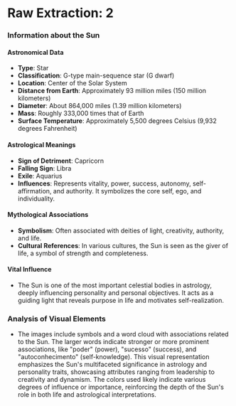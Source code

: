 # Raw Extraction: 2

### Information about the Sun

#### Astronomical Data
- **Type**: Star
- **Classification**: G-type main-sequence star (G dwarf)
- **Location**: Center of the Solar System
- **Distance from Earth**: Approximately 93 million miles (150 million kilometers)
- **Diameter**: About 864,000 miles (1.39 million kilometers)
- **Mass**: Roughly 333,000 times that of Earth
- **Surface Temperature**: Approximately 5,500 degrees Celsius (9,932 degrees Fahrenheit)

#### Astrological Meanings
- **Sign of Detriment**: Capricorn
- **Falling Sign**: Libra
- **Exile**: Aquarius
- **Influences**: Represents vitality, power, success, autonomy, self-affirmation, and authority. It symbolizes the core self, ego, and individuality.

#### Mythological Associations
- **Symbolism**: Often associated with deities of light, creativity, authority, and life.
- **Cultural References**: In various cultures, the Sun is seen as the giver of life, a symbol of strength and completeness.

#### Vital Influence
- The Sun is one of the most important celestial bodies in astrology, deeply influencing personality and personal objectives. It acts as a guiding light that reveals purpose in life and motivates self-realization.
  
### Analysis of Visual Elements
- The images include symbols and a word cloud with associations related to the Sun. The larger words indicate stronger or more prominent associations, like "poder" (power), "sucesso" (success), and "autoconhecimento" (self-knowledge). This visual representation emphasizes the Sun's multifaceted significance in astrology and personality traits, showcasing attributes ranging from leadership to creativity and dynamism. The colors used likely indicate various degrees of influence or importance, reinforcing the depth of the Sun's role in both life and astrological interpretations.